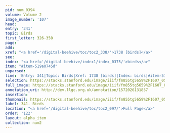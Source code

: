 ```yaml
---
pid: num_0394
volume: Volume 2
image_number: '107'
head: 
entry: '341'
topic: Birds
first_letter: 326-350
page: 
add: 
xref: "<a href='/digital-beehive/toc/toc2_338/'>1738 [birds]</a>"
see: 
index: "<a href='/digital-beehive/index1/index_0375/'>birds</a>"
item: "#item-519a0745d"
unparsed: 
line: 'Entry: 341|Topic: Birds|Xref: 1738 [birds]|Index: birds|#item-519a0745d'
selection: https://stacks.stanford.edu/image/iiif/fm855tg5659%2F1607_0574/336,3146,3002,759/full/0/default.jpg
full_image: https://stacks.stanford.edu/image/iiif/fm855tg5659%2F1607_0574/full/full/0/default.jpg
annotation_uri: http://dev.llgc.org.uk/annotation/1572026131857
insertion: 
thumbnail: https://stacks.stanford.edu/image/iiif/fm855tg5659%2F1607_0574/336,3146,600,180/250,/0/default.jpg
label: 341. Birds
location: "<a href='/digital-beehive/toc/toc2_097/'>Full Page</a>"
order: '122'
layout: alpha_item
collection: num2
---
```

